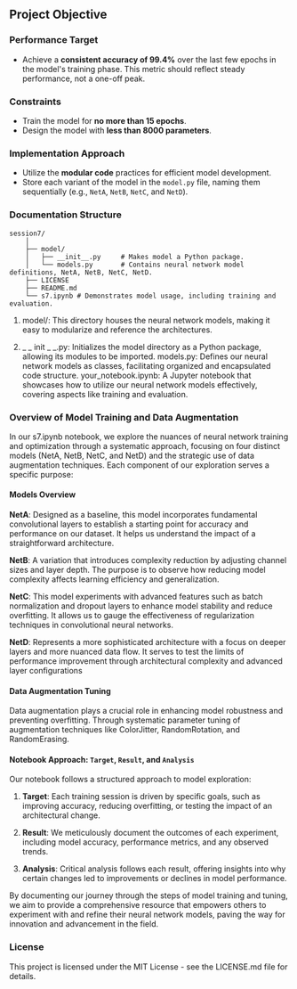 ## Project Objective

### Performance Target
- Achieve a **consistent accuracy of 99.4%** over the last few epochs in the model's training phase. This metric should reflect steady performance, not a one-off peak.

### Constraints
- Train the model for **no more than 15 epochs**.
- Design the model with **less than 8000 parameters**.

### Implementation Approach
- Utilize the **modular code** practices for efficient model development.
- Store each variant of the model in the `model.py` file, naming them sequentially (e.g., `NetA`, `NetB`, `NetC`, and `NetD`).

### Documentation Structure


```plaintext
session7/
    │
    ├── model/
    │   ├── __init__.py     # Makes model a Python package.
    │   └── models.py       # Contains neural network model definitions, NetA, NetB, NetC, NetD.
    ├── LICENSE
    ├── README.md
    └── s7.ipynb # Demonstrates model usage, including training and evaluation.
```

1. model/: This directory houses the neural network models, making it easy to modularize and reference the architectures.

2. _ _ init _ _.py: Initializes the model directory as a Python package, allowing its modules to be imported.
models.py: Defines our neural network models as classes, facilitating organized and encapsulated code structure.
your_notebook.ipynb: A Jupyter notebook that showcases how to utilize our neural network models effectively, covering aspects like training and evaluation.

### Overview of Model Training and Data Augmentation
In our s7.ipynb notebook, we explore the nuances of neural network training and optimization through a systematic approach, focusing on four distinct models (NetA, NetB, NetC, and NetD) and the strategic use of data augmentation techniques. Each component of our exploration serves a specific purpose:

#### Models Overview
**NetA**: Designed as a baseline, this model incorporates fundamental convolutional layers to establish a starting point for accuracy and performance on our dataset. It helps us understand the impact of a straightforward architecture.

**NetB**: A variation that introduces complexity reduction by adjusting channel sizes and layer depth. The purpose is to observe how reducing model complexity affects learning efficiency and generalization.

**NetC**: This model experiments with advanced features such as batch normalization and dropout layers to enhance model stability and reduce overfitting. It allows us to gauge the effectiveness of regularization techniques in convolutional neural networks.

**NetD**: Represents a more sophisticated architecture with a focus on deeper layers and more nuanced data flow. It serves to test the limits of performance improvement through architectural complexity and advanced layer configurations

#### Data Augmentation Tuning
Data augmentation plays a crucial role in enhancing model robustness and preventing overfitting. Through systematic parameter tuning of augmentation techniques like ColorJitter, RandomRotation, and RandomErasing.

#### Notebook Approach: `Target`, `Result`, and `Analysis`
Our notebook follows a structured approach to model exploration:

1. **Target**: Each training session is driven by specific goals, such as improving accuracy, reducing overfitting, or testing the impact of an architectural change.

2. **Result**: We meticulously document the outcomes of each experiment, including model accuracy, performance metrics, and any observed trends.

3. **Analysis**: Critical analysis follows each result, offering insights into why certain changes led to improvements or declines in model performance.

By documenting our journey through the steps of model training and tuning, we aim to provide a comprehensive resource that empowers others to experiment with and refine their neural network models, paving the way for innovation and advancement in the field.

### License
This project is licensed under the MIT License - see the LICENSE.md file for details.

